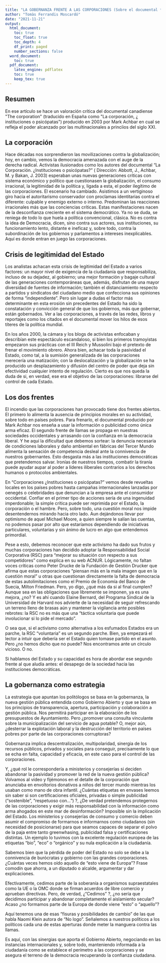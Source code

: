 ```yaml
---
title: "LA GOBERNANZA FRENTE A LAS CORPORACIONES (Sobre el documental *The corporation*)"
author: "Tomàs Ferrandis Moscardó"
date: "2021-11-21"
output:
  html_document:
    toc: true
    toc_float: true
    toc_depth: 4
    df_print: paged
    number_sections: false
  word_document:
    toc: true
  pdf_document:
    latex_engine: pdflatex
    toc: true
    keep_tex: true
---
```

## Resumen

En ese artículo se hace un valoración crítica del documental canadiense "The corporation" (traducido en España como "La corporación, ¿ instituciones o psicópatas") producido en 2003 por Mark Achbar en cual se refleja el poder alcanzado por las multinacionales a princiìos del siglo XXI. 

## La corporación

Hace décadas nos sorprendieron las movilizaciones contra la globalización; hoy, en cambio, vemos la democracia amenazada con el auge de la derecha radical. Activistas ilusionados como los autores del documental “La Corporación. ¿Instituciones o psicópatas?” ( Dirección: Abbott, J., Achbar, M. y Bakan, J. 2003) esperaban unas nuevas generaciones críticas con sistema económico y político que cuestionasen la globalización, el consumo irracional, la legitimidad de la política y, ligada a esta, el poder ilegítimo de las corporaciones. El escenario ha cambiado. Asistimos a un vertiginoso giro hacia el autoritarismo conservador con proclamas identitarias contra el diferente: culpable y enemigo externo o interno. Predominan las reacciones irracionales más que las conciencias críticas. Estas manifestaciones nacen de la desconfianza creciente en el sistema democrático. Ya no se duda, se reniega de todo lo que huela a política convencional, clásica. No es contra la idea de Democracia, dicen, sino contra sus actores, sus instituciones, su funcionamiento lento, distante e ineficaz y, sobre todo, contra la subordinación de los gobiernos y parlamentos a intereses inexplicables. Aquí es donde entran en juego las corporaciones.

## Crisis de legitimidad del Estado

Los analistas achacan esta crisis de legitimidad del Estado a varios factores: un mayor nivel de exigencia de la ciudadanía que responsabiliza, incluso de su dejadez, al gobierno; una mejor formación y bagaje cultural de las generaciones contemporáneas que, además, disfrutan de una mayor diversidad de fuentes de información; también el distanciamiento respecto a partidos y sindicatos del ciudadano medio que confecciona sus opiniones de forma “independiente”. Pero sin lugar a dudas el factor más determinante en esta erosión sin precedentes del Estado ha sido la constatación y convicción general de que los gobiernos, más que gobernar, están gobernados. Ver a las corporaciones, a través de las redes, libros y reportajes como los citados en el documental mover los hilos de esos títeres de la política mundial.

En los años 2000, la cámara y los blogs de activistas enfocaban y describían este espectáculo escandaloso, si bien los primeros tramoyistas empezaron sus prácticas con el III Reich y Mussolini bajo el pretexto de frenar el movimiento obrero. Ahora bien, achacar toda la pasividad el Estado, como tal, a la sumisión generalizada de las corporaciones merecería una matización; con la deslocalización y la globalización se ha producido un desplazamiento y difusión del centro de poder que deja sin efectividad cualquier intento de regulación. Cierto es que nos queda la duda de si, en verdad, ese era el objetivo de las corporaciones: librarse del control de cada Estado.

## Los dos frentes

El incendio que las corporaciones han provocado tiene dos frentes abiertos. El primero lo alimenta la ausencia de principios morales en su actividad, sobre todo en países pobres. Para frenarlo, el documental producido por Mark Achbar nos enseña a usar la información o publicidad como única arma eficaz. El segundo frente de llamas se propaga en nuestras sociedades occidentales y arrasando con la confianza en la democracia liberal. Y he aquí la dificultad que debemos sortear: la denuncia necesaria de condiciones laborales y daño ambiental en fábricas del Tercer Mundo alimenta la sensación de competencia desleal ante la connivencia de nuestros gobernantes. Esto desgasta más a las instituciones democráticas que pretendemos salvar. Ironías de nuestros tiempos, combatir la tiranía puede ayudar aupar al poder a líderes iliberales contrarios a los derechos humanos o protocolos ambientales.

En “Corporaciones ¿Instituciones o psicópatas?” vemos desde revueltas locales en los países pobres hasta campañas internacionales lanzadas por oenegés o celebridades que denuncian a la empresa ante el consumidor occidental. Confiar en el primer tipo de acciones sería de una ingenuidad imperdonable; la simple crítica puede ser reprimida por el Estado, la corporación o el hambre. Pero, sobre todo, una cuestión moral nos impide desentendernos mirando hacia otro lado. Aun dejándonos llevar por optimismo de aquel Michael Moore, a quien siempre le salían las cuentas, no podemos pasar por alto que estaríamos dependiendo de iniciativas particulares, voluntarias y sin ánimo de lucro en algo que entendemos primordial.

Pese a esto, debemos reconocer que este activismo ha dado sus frutos y muchas corporaciones han decidido adoptar la Responsabilidad Social Corporativa (RSC) para “mejorar su situación con respecto a sus competidores” como explica en su web ACNUR. Lógicamente, no faltan voces críticas como Peter Drucke de la Fundación de Gestión Drucker que afirma que estas corporaciones “piensan más en la mala imagen que en la cuestión moral” u otras que cuestionan directamente la falta de democracia de estas autolimitaciones como el Premio de Economía del Banco de Suecia, Milton Friedman. Pero, yo digo, ¿qué más da si al final cumplen? Aunque sea en las obligaciones que libremente se imponen, ya es una mejora, ¿no? Y es ahí cuando Elaine Bernard, del Programa Sindical de la Universidad de Harvard nos advierte de la necesidad de seguir refrescando un terreno lleno de brasas aún y mantener la vigilancia ante posibles rebrotes: la RSC no es más que una “táctica voluntaria que puede involucionar si lo pide el mercado”.

O sea que, si el activismo como alternativa a los esfumados Estados era un parche, la RSC “voluntaria” es un segundo parche. Bien, ya empezará el lector a intuir que debería ser el Estado quien tomase partido en el asunto. Pero ¿no hemos dicho que no puede? Nos encontramos ante un círculo vicioso. O no.

Si hablamos del Estado y su capacidad es hora de abordar ese segundo frente al que aludía antes: el desapego de la sociedad hacia las instituciones democráticas.

## La gobernanza como estrategia

La estrategia que apuntan los politólogos se basa en la gobernanza, la nueva gestión pública entendida como Gobierno Abierto y que se basa en los principios de transparencia, apertura, participación y colaboración a gestión pública. Nos permitirá participar en la elaboración de los presupuestos de Ayuntamiento. Pero ¿promover una consulta vinculante sobre la municipalización del servicio de agua potable? O, mejor aún, ¿desterrar la explotación laboral y la destrucción del territorio en países pobres por parte de las corporaciones corruptoras?

Gobernanza implica descentralización, multipolaridad, sinergia de los recursos públicos, privados y sociales para conseguir, precisamente lo que se echa en falta, capacidad y eficacia, en este caso para el control de las corporaciones.

Y, ¿qué rol le correspondería a ministerios y consejerías si deciden abandonar la pasividad y promover la red de la nueva gestión pública? Volvamos al vídeo y fijémonos en el detalle de la corporación que anunciaba en envoltorios donativos a niños del tercer mundo mientras los usaban como mano de obra infantil. ¿Cuántas etiquetas en envases leemos sin saber si son certificaciones oficiales, privadas o simple publicidad (“sostenible”, “respetuoso con…”) ?, ¿De verdad pretendemos protegernos de las corporaciones y exigir más responsabilidad con la información como arma ahogados en este mar de desinformación? Imposible sin la implicación del Estado. Los ministerios y consejerías de consumo y comercio deben asumir el compromiso de formarnos e informarnos como ciudadanos (sin necesidad de posicionarse) para que seamos capaces de separar el polvo de la paja entre tanto greenwhasing, publicidad falsa y certificaciones distintas. Un ejemplo lo tuvimos con la excelente regulación europea de las etiquetas “bio”, “eco” o “orgánico” y su nula explicación a la ciudadanía.

Sabemos bien que la pérdida de poder del Estado no solo se debe a la connivencia de burócratas y gobierno con las grandes corporaciones. ¿Cuántas veces hemos oído aquello de “esto viene de Europa”? Frase comodín que ahorra, a un diputado o alcalde, argumentar y dar explicaciones.

Efectivamente, cedimos parte de la soberanía a organismos supraestatales como la UE o la OMC donde se firman acuerdos de libre comercio y aprueban directivas. Pero, de verdad, ¿“Cedimos” ?, ¿no sería que decidimos participar y abandonar completamente el aislamiento secular? Acaso ¿no formamos parte de la Europa de donde viene “esto” o “aquello”?

Aquí tenemos una de esas “fisuras y posibilidades de cambio” de las que habla Naomi Klein autora de “No logo”. Señalemos a nuestros políticos a los políticos cada una de estas aperturas donde meter la manguera contra las llamas.

Es aquí, con las sinergias que aporta el Gobierno Abierto, negociando en las instancias internacionales y, sobre todo, manteniendo informada a la ciudadanía como se establece el perímetro a las corporaciones y se asegura el terreno de la democracia recuperando la confianza ciudadana.
